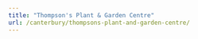 ```yaml
---
title: "Thompson's Plant & Garden Centre"
url: /canterbury/thompsons-plant-and-garden-centre/
---
```

